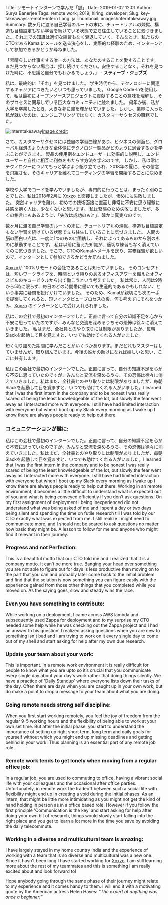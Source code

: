 Title: リモートインターンで学んだ「鍵」
Date: 2019-01-02 12:01
Author: Surya Banerjee
Tags: remote work; 2019; hiring; developer;
Slug: key-takeaways-remote-intern
Lang: ja
Thumbnail: images/interntakeaway.jpg
Summary: 数ヶ月に渡る自己学習のルートの末に、チュートリアルの煉獄、構造も目標設定もない学習を続けている状態で立ち往生していることに気づきました...
それまでの知識は適切な練習もなく衰退していく、そんなとき、私たちのCTOであるKamalにメールを送る決心をし、実際的な経験のため、インターンとして参加できるかどうか尋ねました。

「素晴らしい仕事をする唯一の方法は、あなたのすることを愛することです。
まだ見つからない場合は、探し続けてください。安住することなく。それを見つけた時に、不思議と自分でもわかるでしょう。」 -  **スティーブ・ジョブズ**

私は、最終的に「それ」を見つけました。
学生時代から、テクノロジーに関連するキャリアにつきたいといつも思っていました。
Google Code-Inを使用して、私は最初にオープンソースプロジェクトに貢献することの意味を理解し、そのプロセスに関与している巨大なコミュニティに触れました。
何年か後、私が大学を卒業したとき、大きな夢に瞳を輝かせていました。しかし、業界に入った私が就いたのは、エンジニアリングではなく、カスタマーサクセスの職務でした。


![interntakeaway](/images/interntakeaway.jpg)<a class="caption" href="https://unsplash.com/photos/O_CLjxjzN3M">Image credit</a>


さて、カスタマーサクセスには独自の学習曲線があり、ビジネスの側面と、グローバル経済のより大きな全体像にテクノロジー製品がどのように適合するかを学ぶことができます。
製品の使用例をエンドユーザーに効率的に説明し、エンドユーザーと自社に相互に利益をもたらす方法を学ぶのです。
しかし、私は常にテクノロジーについてもっと学ぶよう駆り立てられ、2018年の夏に、その信念を飛躍させ、そのキャリアを離れてコーディングの学習を開始することに決めました。

学校や大学でコードを学んでいましたが、専門的に行うことは、まったく別のことでした。私は2018年2月に [Xoxzo](https://www.xoxzo.com/ja/) と面接しましたが、惨めにも失敗しました。
突然キャリアを離れ、初めての技術面接に直面し非常に不安に思う経験に共感を抱く人は、少なくないと思います。
私は緊張のため失敗しましたが、多くの格言にもあるように、「失敗は成功のもと」、確かに真実なのです。

数ヶ月に渡る自己学習のルートの末に、チュートリアルの煉獄、構造も目標設定もない学習を続けている状態で立ち往生していることに気づきました。
人間の脳の面白い点は、一度に1つのものに固執し、それによってあるものから別のものに移動することです。
私は以前に蓄えた知識が、適切な練習もなく消えていくのに気づきました。そこで、CTOのKamalへメールを送り、実務経験が欲しいので、インターンとして参加できるかどうか訊ねました。

[Xoxzo](https://www.xoxzo.com/ja)が 100%リモートの会社であることは知っていました。
そのコンセプトは、短いワークライフを、時間という縛りのあるオフィスアワーを備えたオフィスビルのキュービクルから出て働こうという考えでした。
私は常に、人間は9時から5時に限らず、毎日のどの時間帯に働いても生産的であるかもしれない、という事実に疑問を投げかけていました。
そのため、Kamalが親切にも次の一手を提案してくれると、短いインタビュープロセスの後、何も考えずにそれをつかみ、[Xoxzo](https://www.xoxzo.com/ja) のインターンとして受け入れられました。

私はこの会社で最初のインターンでした。正直に言って自分の知識不足を心から不安に思っていたのですが、みんなと交流を深めるうちその恐怖は徐々に消えていきました。
私はまだ、全社員とのやり取りには制限がありましたが、毎朝Slackを起動して目を覚ますと、いつでも助けてくれる人がいました。

短く切り詰めた期間に学んだことがいくつかあります。まだどれもマスターはしていませんが、取り組んでいます。今後の誰かの助けになれば嬉しいと思い、ここに共有します。


私はこの会社で最初のインターンでした。正直に言って、自分の知識不足を心から不安に思っていたのですが、みんなと交流を深めるうち、その恐怖は徐々に消えていきました。私はまだ、全社員とのやり取りには制限がありましたが、毎朝Slackを起動して目を覚ますと、いつでも助けてくれる人がいました。I learned that I was the first intern in the company and to be honest I was really scared of being the least knowledgeable of the lot, but slowly the fear went away as I interacted more with everyone. I still have had limited interaction with everyone but when I boot up my Slack every morning as I wake up I know there are always people ready to help out there.
### コミュニケーションが鍵に:
私はこの会社で最初のインターンでした。正直に言って、自分の知識不足を心から不安に思っていたのですが、みんなと交流を深めるうち、その恐怖は徐々に消えていきました。私はまだ、全社員とのやり取りには制限がありましたが、毎朝Slackを起動して目を覚ますと、いつでも助けてくれる人がいました。I learned that I was the first intern in the company and to be honest I was really scared of being the least knowledgeable of the lot, but slowly the fear went away as I interacted more with everyone. I still have had limited interaction with everyone but when I boot up my Slack every morning as I wake up I know there are always people ready to help out there.
Working in an remote environment, it becomes a little difficult to understand what is expected out of you and what is being conveyed efficiently if you don’t ask questions. On my first assignment of deployment I being inexperienced did not understand what was being asked of me and I spent a day or two days being silent and spending the time on futile research till I was told by our CTO exactly what was expected from me. I still realize I might need to communicate more, and I should not be scared to ask questions no matter how basic they might be. A lesson to follow for me and anyone who might find it relevant in their journey.

### Progress and not Perfection:
This is a beautiful motto that our CTO told me and I realized that it is a company motto. It can’t be more true. Banging your head over something you are not able to figure out for days is less productive than moving on to the part that you can and probably later come back to the initial problem and find that the solution is now something you can figure easily with the experience gained from those other things that you completed while you moved on. As the saying goes, slow and steady wins the race.

### Even you have something to contribute:
While working on a deployment, I came across AWS lambda and subsequently used Zappa for deployment and to my surprise my CTO needed some help while he was checking out the Zappa project and I had an answer to his question! I realized asking questions when you are new to something isn't bad and I am trying to work on it every single day to come out of my shell and start asking for help after my own due research.

### Update your team about your work:
This is important. In a remote work environment it is really difficult for people to know what you are upto so it’s crucial that you communicate every single day about your day's work rather that doing things silently. We have a practice of 'Daily Standup' where everyone lists down their tasks of the day. Often there are days when you are caught up in your own work, but do make a point to drop a message to your team about what you are doing.

### Going remote needs strong self discipline:
When you first start working remotely, you feel the joy of freedom from the regular 9-5 working hours and the flexibility of being able to work at your own set time. But after the initial phase, you start to understand the importance of setting up right short term, long term and daily goals for yourself without which you might end up missing deadlines and getting behind in your work. Thus planning is an essential part of any remote job role.

### Remote work tends to get lonely when moving from a regular office job:
In a regular job, you are used to commuting to office, having a vibrant social life with your colleagues and the occasional after office parties. Unfortunately, in remote work the tradeoff between such a social life with flexibility might end up in creating a void during the initial phases. As an intern, that might be little more intimidating as you might not get the kind of hand holding in person as in a office based role. However if you follow the first principle 'Communication is the key’ and start asking for help after doing your own bit of research, things would slowly start falling into the right place and you get to learn a lot more in the time you save by avoiding the daily telecommute.

### Working in a diverse and multicultural team is amazing:
I have largely stayed in my home country India and the experience of working with a team that is so diverse and multicultural was a new one. Since it hasn't been long I have started working for [Xoxzo](https://www.xoxzo.com/en/), I am still learning more about the rest of my teammates and this is something I am really excited about and look forward to!

Hope anybody going through the same phase of their journey might relate to my experience and it comes handy to them. I will end it with a motivating quote by the American actress Helen Hayes: *“The expert at anything was once a beginner!”*

